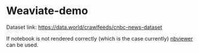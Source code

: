 <!-- TODO: Tasks pending completion -@andreiaksionov at 3/28/2022, 2:56:47 PM -->
<!-- finish readme file -->


# Weaviate-demo


Dataset
link: https://data.world/crawlfeeds/cnbc-news-dataset

If notebook is not rendered correctly (which is the case currently) [nbviewer](https://nbviewer.org/) can be used.

